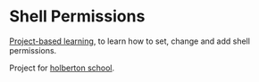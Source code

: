 # Shell Permissions

[Project-based learning](https://en.wikipedia.org/wiki/Project-based_learning), to learn how to set, change and add shell permissions.

Project for [holberton school](https://www.holbertonschool.com/tn/en/).
